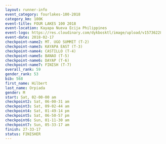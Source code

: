 ```yaml
---
layout: runner-info 
event_category: fourlakes-100-2018 
category_km: 100K 
event-title: FOUR LAKES 100 2018 
event-location: Kayapa Nueva Ecija Philippines 
event-logo: https://res.cloudinary.com/dykbosktl/image/upload/v1573622832/Logo/logo_1_hdutmh.jpg 
event-date: 2018-02-17 
checkpoint-name2: MT. UGO SUMMIT (T-2) 
checkpoint-name3: KAYAPA EAST (T-3) 
checkpoint-name4: CASTILLO (T-4) 
checkpoint-name5: BANAO (T-5) 
checkpoint-name6: DAYAP (T-6) 
checkpoint-name7: FINISH (T-7) 
overall_rank: 59
gender_rank: 53
bib: 568
first_name: Hilbert
last_name: Orpiada
gender: M
start: Sat, 02-00-00 am
checkpoint2: Sat, 06-00-31 am
checkpoint3: Sat, 09-02-44 am
checkpoint4: Sat, 01-49-14 pm
checkpoint5: Sat, 06-50-57 pm
checkpoint6: Sun, 01-11-30 am
checkpoint7: Sun, 05-33-17 am
finish: 27-33-17
status: FINISHER
---
```

